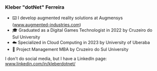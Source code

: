 ### Kleber "dotNet" Ferreira

- ⌨️ I develop augmented reality solutions at Augmensys (www.augmented-industries.com)
- 🎓 Graduated as a Digital Games Technologist in 2022 by Cruzeiro do Sul University
- ☁️ Specialized in Cloud Computing in 2023 by University of Uberaba
- 👔 Project Management MBA by Cruzeiro do Sul University

I don't do social media, but I have a LinkedIn page: www.linkedin.com/in/kleberdotnet/
